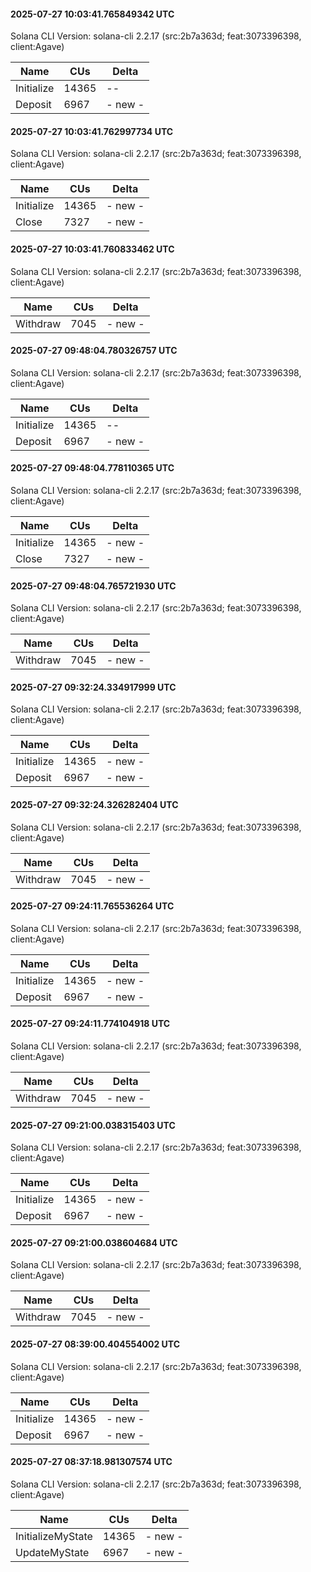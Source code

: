 #### 2025-07-27 10:03:41.765849342 UTC

Solana CLI Version: solana-cli 2.2.17 (src:2b7a363d; feat:3073396398, client:Agave)

| Name | CUs | Delta |
|------|------|-------|
| Initialize | 14365 | -- |
| Deposit | 6967 | - new - |

#### 2025-07-27 10:03:41.762997734 UTC

Solana CLI Version: solana-cli 2.2.17 (src:2b7a363d; feat:3073396398, client:Agave)

| Name | CUs | Delta |
|------|------|-------|
| Initialize | 14365 | - new - |
| Close | 7327 | - new - |

#### 2025-07-27 10:03:41.760833462 UTC

Solana CLI Version: solana-cli 2.2.17 (src:2b7a363d; feat:3073396398, client:Agave)

| Name | CUs | Delta |
|------|------|-------|
| Withdraw | 7045 | - new - |

#### 2025-07-27 09:48:04.780326757 UTC

Solana CLI Version: solana-cli 2.2.17 (src:2b7a363d; feat:3073396398, client:Agave)

| Name | CUs | Delta |
|------|------|-------|
| Initialize | 14365 | -- |
| Deposit | 6967 | - new - |

#### 2025-07-27 09:48:04.778110365 UTC

Solana CLI Version: solana-cli 2.2.17 (src:2b7a363d; feat:3073396398, client:Agave)

| Name | CUs | Delta |
|------|------|-------|
| Initialize | 14365 | - new - |
| Close | 7327 | - new - |

#### 2025-07-27 09:48:04.765721930 UTC

Solana CLI Version: solana-cli 2.2.17 (src:2b7a363d; feat:3073396398, client:Agave)

| Name | CUs | Delta |
|------|------|-------|
| Withdraw | 7045 | - new - |

#### 2025-07-27 09:32:24.334917999 UTC

Solana CLI Version: solana-cli 2.2.17 (src:2b7a363d; feat:3073396398, client:Agave)

| Name | CUs | Delta |
|------|------|-------|
| Initialize | 14365 | - new - |
| Deposit | 6967 | - new - |

#### 2025-07-27 09:32:24.326282404 UTC

Solana CLI Version: solana-cli 2.2.17 (src:2b7a363d; feat:3073396398, client:Agave)

| Name | CUs | Delta |
|------|------|-------|
| Withdraw | 7045 | - new - |

#### 2025-07-27 09:24:11.765536264 UTC

Solana CLI Version: solana-cli 2.2.17 (src:2b7a363d; feat:3073396398, client:Agave)

| Name | CUs | Delta |
|------|------|-------|
| Initialize | 14365 | - new - |
| Deposit | 6967 | - new - |

#### 2025-07-27 09:24:11.774104918 UTC

Solana CLI Version: solana-cli 2.2.17 (src:2b7a363d; feat:3073396398, client:Agave)

| Name | CUs | Delta |
|------|------|-------|
| Withdraw | 7045 | - new - |

#### 2025-07-27 09:21:00.038315403 UTC

Solana CLI Version: solana-cli 2.2.17 (src:2b7a363d; feat:3073396398, client:Agave)

| Name | CUs | Delta |
|------|------|-------|
| Initialize | 14365 | - new - |
| Deposit | 6967 | - new - |

#### 2025-07-27 09:21:00.038604684 UTC

Solana CLI Version: solana-cli 2.2.17 (src:2b7a363d; feat:3073396398, client:Agave)

| Name | CUs | Delta |
|------|------|-------|
| Withdraw | 7045 | - new - |

#### 2025-07-27 08:39:00.404554002 UTC

Solana CLI Version: solana-cli 2.2.17 (src:2b7a363d; feat:3073396398, client:Agave)

| Name | CUs | Delta |
|------|------|-------|
| Initialize | 14365 | - new - |
| Deposit | 6967 | - new - |

#### 2025-07-27 08:37:18.981307574 UTC

Solana CLI Version: solana-cli 2.2.17 (src:2b7a363d; feat:3073396398, client:Agave)

| Name | CUs | Delta |
|------|------|-------|
| InitializeMyState | 14365 | - new - |
| UpdateMyState | 6967 | - new - |

